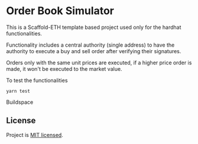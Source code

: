 # Order Book Simulator

This is a Scaffold-ETH template based project used only for the hardhat functionalities.

Functionality includes a central authority (single address) to have the authority to execute a buy and sell order after verifying their signatures.

Orders only with the same unit prices are executed, if a higher price order is made, it won't be executed to the market value.

To test the functionalities
```agsl
yarn test
```

Buildspace

## License

Project is [MIT licensed](./LICENSE).
